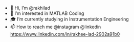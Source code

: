 - 👋 Hi, I’m @rakhilad
- 👀 I’m interested in MATLAB Coding
- 🎓 I’m currently studying in Instrumentation Engineering
- 📫 How to reach me
  @instagram @linkedin
https://www.linkedin.com/in/rakhee-lad-2902a91b0


<!---
rakhilad/rakhilad is a ✨ special ✨ repository because its `README.md` (this file) appears on your GitHub profile.
You can click the Preview link to take a look at your changes.
--->
